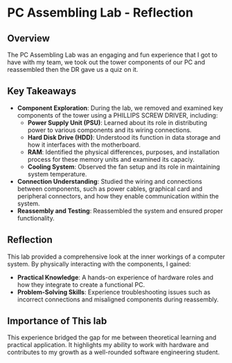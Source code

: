 # PC Assembling Lab - Reflection

## Overview
The PC Assembling Lab was an engaging and fun experience that I got to have with my team, we took out the tower components of our PC and reassembled then the DR gave us a quiz on it.

## Key Takeaways
- **Component Exploration**: During the lab, we removed and examined key components of the tower using a PHILLIPS SCREW DRIVER, including:
  - **Power Supply Unit (PSU)**: Learned about its role in distributing power to various components and its wiring connections.
  - **Hard Disk Drive (HDD)**: Understood its function in data storage and how it interfaces with the motherboard.
  - **RAM**: Identified the physical differences, purposes, and installation process for these memory units and examined its capaciy.
  - **Cooling System**: Observed the fan setup and its role in maintaining system temperature.
- **Connection Understanding**: Studied the wiring and connections between components, such as power cables, graphical card and peripheral connectors, and how they enable communication within the system.
- **Reassembly and Testing**: Reassembled the system and ensured proper functionality.

## Reflection
This lab provided a comprehensive look at the inner workings of a computer system. By physically interacting with the components, I gained:
- **Practical Knowledge**: A hands-on experience of hardware roles and how they integrate to create a functional PC.
- **Problem-Solving Skills**: Experience troubleshooting issues such as incorrect connections and misaligned components during reassembly.

## Importance of This lab
This experience bridged the gap for me between theoretical learning and practical application. It highlights my ability to work with hardware and contributes to my growth as a well-rounded software engineering student.
